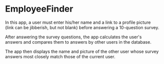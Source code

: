 # EmployeeFinder

In this app, a user must enter his/her name and a link to a profile picture (link can be jibberish, but not blank) before answering a 10-question survey.

After answering the survey questions, the app calculates the user's answers and compares them to answers by other users in the database.

The app then displays the name and picture of the other user whose survey answers most closely match those of the current user.
